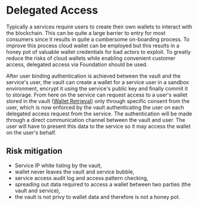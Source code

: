 # Delegated Access

Typically a services require users to create their own wallets to interact with the blockchain. This can be quite a large barrier to entry for most consumers since it results in quite a cumbersome on-boarding process. To improve this process cloud wallet can be employed but this results in a honey pot of valuable wallet credentials for bad actors to exploit. To greatly reduce the risks of cloud wallets while enabling convenient customer access, delegated access via Foundation should be used.

After user binding authentication is achieved between the vault and the service's user, the vault can create a wallet for a service user in a sandbox environment, encrypt it using the service's public key and finally commit it to storage. From here on the service can request access to a user's wallet stored in the vault \([Wallet Retrieval](../technology/wallet-retrieval.md)\) only through specific consent from the user, which is now enforced by the vault authenticating the user on each delegated access request from the service. The authentication will be made through a direct communication channel between the vault and user. The user will have to present this data to the service so it may access the wallet on the user's behalf.

## Risk mitigation 

* Service IP white listing by the vault,  
* wallet never leaves the vault and service bubble,
* service access audit log and access pattern checking,
* spreading out data required to access a wallet between two parties \(the vault and service\),
* the vault is not privy to wallet data and therefore is not a honey pot.



